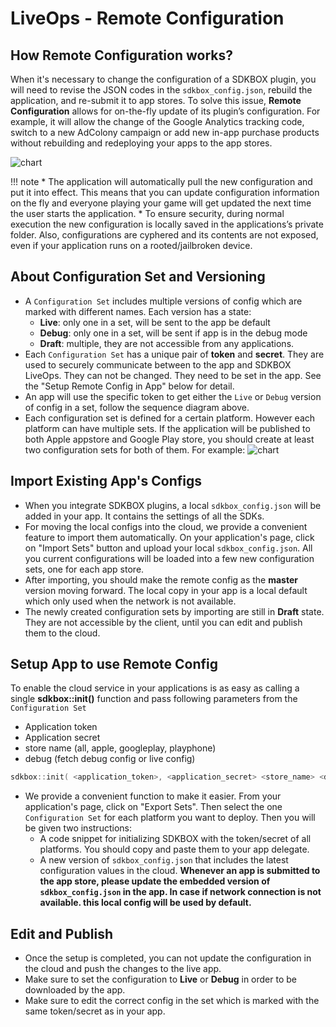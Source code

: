 <h1>LiveOps - Remote Configuration</h1>

## How Remote Configuration works? 
When it's necessary to change the configuration of a SDKBOX plugin, you will need to revise the JSON codes in the `sdkbox_config.json`, rebuild the application, and re-submit it to app stores. To solve this issue, __Remote Configuration__ allows for on-the-fly update of its plugin’s configuration. For example, it will allow the change of the Google Analytics tracking code, switch to a new AdColony campaign or add new in-app purchase products without rebuilding and redeploying your apps to the app stores.

![chart](/imgs/remote_config.jpg)

!!! note
    * The application will automatically pull the new configuration and put it into effect. This means that you can update configuration information on the fly and everyone playing your game will get updated the next time the user starts the application.
    * To ensure security, during normal execution the new configuration is locally saved in the applications’s private folder. Also, configurations are cyphered and its contents are not exposed, even if your application runs on a rooted/jailbroken device.

## About Configuration Set and Versioning
* A `Configuration Set` includes multiple versions of config which are marked with different names. Each version has a state: 
    * __Live__: only one in a set, will be sent to the app be default
    * __Debug__: only one in a set, will be sent if app is in the debug mode
    * __Draft__: multiple, they are not accessible from any applications.  
* Each `Configuration Set` has a unique pair of __token__ and __secret__. They are used to securely communicate between to the app and SDKBOX LiveOps. They can not be changed. They need to be set in the app. See the "Setup Remote Config in App" below for detail. 
* An app will use the specific token to get either the `Live` or `Debug` version of config in a set, follow the sequence diagram above. 
* Each configuration set is defined for a certain platform. However each platform can have multiple sets. If the application will be published to both Apple appstore and Google Play store, you should create at least two configuration sets for both of them. For example: 
![chart](/imgs/config_versions.jpg)

## Import Existing App's Configs 
* When you integrate SDKBOX plugins, a local `sdkbox_config.json` will be added in your app. It contains the settings of all the SDKs. 
* For moving the local configs into the cloud, we provide a convenient feature to import them automatically. On your application's page, click on "Import Sets" button and upload your local `sdkbox_config.json`. All you current configurations will be loaded into a few new configuration sets, one for each app store. 
* After importing, you should make the remote config as the __master__ version moving forward. The local copy in your app is a local default which only used when the network is not available. 
* The newly created configuration sets by importing are still in __Draft__ state. They are not accessible by the client, until you can edit and publish them to the cloud. 


## Setup App to use Remote Config 
To enable the cloud service in your applications is as easy as calling a single __sdkbox::init()__ function and pass following parameters from the `Configuration Set`

* Application token
* Application secret
* store name (all, apple, googleplay, playphone)
* debug (fetch debug config or live config)

```cpp
sdkbox::init( <application_token>, <application_secret> <store_name> <debug_environment>);
```
* We provide a convenient function to make it easier. From your application's page, click on "Export Sets". Then select the one `Configuration Set` for each platform you want to deploy. Then you will be given two instructions:  
    * A code snippet for initializing SDKBOX with the token/secret of all platforms. You should copy and paste them to your app delegate.
    * A new version of `sdkbox_config.json` that includes the latest configuration values in the cloud. __Whenever an app is submitted to the app store, please update the embedded version of `sdkbox_config.json` in the app. In case if network connection is not available. this local config will be used by default.__ 


## Edit and Publish
* Once the setup is completed, you can not update the configuration in the cloud and push the changes to the live app. 
* Make sure to set the configuration to __Live__ or __Debug__ in order to be downloaded by the app. 
* Make sure to edit the correct config in the set which is marked with the same token/secret as in your app. 
